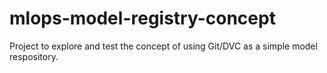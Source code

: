 # mlops-model-registry-concept
Project to explore and test the concept of using Git/DVC as a simple model respository.
